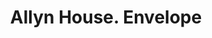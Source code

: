 ---
doi: 10.7916/D80S11B7
date_other: '1863'
date_other_textual: '1863'
form: printed ephemera
genre:
- Envelopes
name:
- Allyn House
object_in_context_url: https://biggert.cul.columbia.edu/items/view/ave_biggert_00066
subject_hierarchical_geographic:
- Hartford, Connecticut, United States
subject_name:
- Allyn House
title: Allyn House. Envelope
sort_title: Allyn House. Envelope
call_number: ave_biggert_00066
coordinates:
- 41.7625,-72.67416666666666
pid: ave_biggert_00066
identifiers: ave_biggert_00066
thumbnail: https://derivativo-3.library.columbia.edu/iiif/2/ldpd:342742/full/!256,256/0/native.jpg
permalink: "/biggert/ave_biggert_00066/"
layout: iiif-image-page
---